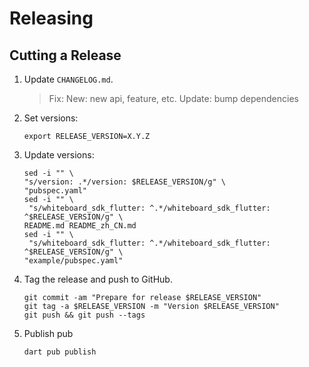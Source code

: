 Releasing
=========

Cutting a Release
-----------------

1. Update `CHANGELOG.md`.
   > Fix: 
   > New: new api, feature, etc.
   > Update: bump dependencies
2. Set versions:

    ```
    export RELEASE_VERSION=X.Y.Z
    ```
3. Update versions:
   ```
   sed -i "" \
   "s/version: .*/version: $RELEASE_VERSION/g" \
   "pubspec.yaml"
   sed -i "" \
    "s/whiteboard_sdk_flutter: ^.*/whiteboard_sdk_flutter: ^$RELEASE_VERSION/g" \
   README.md README_zh_CN.md
   sed -i "" \
    "s/whiteboard_sdk_flutter: ^.*/whiteboard_sdk_flutter: ^$RELEASE_VERSION/g" \
   "example/pubspec.yaml"
    ```
4. Tag the release and push to GitHub.
   ```
   git commit -am "Prepare for release $RELEASE_VERSION"
   git tag -a $RELEASE_VERSION -m "Version $RELEASE_VERSION"
   git push && git push --tags
   ```

5. Publish pub
   ```
   dart pub publish
   ```